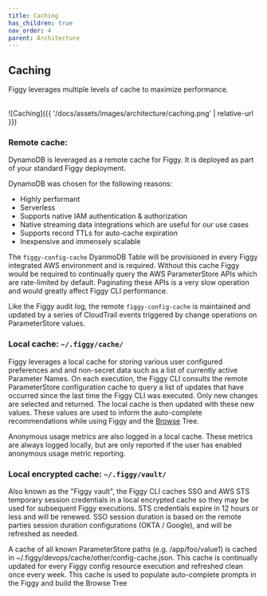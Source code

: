 ```yaml
---
title: Caching
has_children: true
nav_order: 4
parent: Architecture
---
```


## Caching

Figgy leverages multiple levels of cache to maximize performance. 


<br/>![Caching]({{ '/docs/assets/images/architecture/caching.png' | relative-url }})<br/>

### Remote cache:

DynamoDB is leveraged as a remote cache for Figgy. It is deployed as part of your standard Figgy deployment. 

DynamoDB was chosen for the following reasons:
- Highly performant
- Serverless
- Supports native IAM authentication & authorization
- Native streaming data integrations which are useful for our use cases
- Supports record TTLs for auto-cache expiration
- Inexpensive and immensely scalable

The `figgy-config-cache` DyanmoDB Table will be provisioned in every Figgy integrated AWS environment and is required. 
Without this cache Figgy would be required to continually query the AWS ParameterStore APIs which are rate-limited by default.
Paginating these APIs is a very slow operation and would greatly affect Figgy CLI performance.

Like the Figgy audit log, the remote `figgy-config-cache` is maintained and updated by a series of CloudTrail events triggered
by change operations on ParameterStore values. 


### Local cache: `~/.figgy/cache/`

Figgy leverages a local cache for storing various user configured preferences and and non-secret data such as a 
list of currently active Parameter Names. On each execution, the Figgy CLI consults the remote ParameterStore configuration 
cache to query a list of updates that have occurred since the last time the Figgy CLI was executed. Only new changes are
selected and returned. The local cache is then updated with these new values. These values are used to inform the auto-complete
recommendations while using Figgy and the [Browse](/docs/commands/config/browse.html) Tree.

Anonymous usage metrics are also logged in a local cache. These metrics are always logged locally, but are only reported if the 
user has enabled anonymous usage metric reporting. 

### Local encrypted cache: `~/.figgy/vault/`

Also known as the "Figgy vault", the Figgy CLI caches SSO and AWS STS temporary session credentials in a local encrypted
cache so they may be used for subsequent Figgy executions. STS credentials expire in 12 hours or less and will be renewed.
SSO session duration is based on the remote parties session duration configurations (OKTA / Google), and will be refreshed
as needed.


A cache of all known ParameterStore paths (e.g. /app/foo/value1) is cached in ~/.figgy/devops/cache/other/config-cache.json.
This cache is continually updated for every Figgy config resource execution and refreshed clean once every week. 
This cache is used to populate auto-complete prompts in the Figgy and build the Browse Tree



